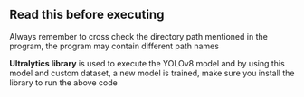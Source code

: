 <h2><b>Read this before executing</b></h2>

Always remember to cross check the directory path mentioned in the program, the program may contain different path names

<span><b>Ultralytics library</b></span> is used to execute the YOLOv8 model and by using this model and custom dataset, a new model is trained, make sure you install the library to run the above code
